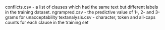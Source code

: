 conflicts.csv - a list of clauses which had the same text but different labels in the training dataset.
ngrampred.csv - the predictive value of 1-, 2- and 3-grams for unacceptability
textanalysis.csv - character, token and all-caps counts for each clause in the training set
